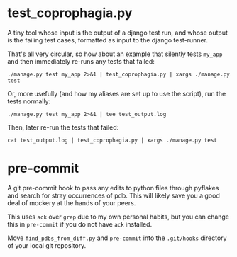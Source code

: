 test_coprophagia.py
==================

A tiny tool whose input is the output of a django test run, and whose output is the failing test cases, formatted as input to the django test-runner.

That's all very circular, so how about an example that silently tests `my_app` and then immediately re-runs any tests that failed:

`./manage.py test my_app 2>&1 | test_coprophagia.py | xargs ./manage.py test`

Or, more usefully (and how my aliases are set up to use the script), run the tests normally:

`./manage.py test my_app 2>&1 | tee test_output.log`

Then, later re-run the tests that failed:

`cat test_output.log | test_coprophagia.py | xargs ./manage.py test`

pre-commit
==========

A git pre-commit hook to pass any edits to python files through pyflakes and search for stray occurrences of pdb. This will likely save you a good deal of mockery at the hands of your peers.

This uses `ack` over `grep` due to my own personal habits, but you can change this in `pre-commit` if you do not have `ack` installed.

Move `find_pdbs_from_diff.py` and `pre-commit` into the `.git/hooks` directory of your local git repository.
